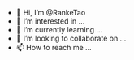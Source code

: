 - 👋 Hi, I’m @RankeTao
- 👀 I’m interested in ...
- 🌱 I’m currently learning ...
- 💞️ I’m looking to collaborate on ...
- 📫 How to reach me ...

<!---
RankeTao/RankeTao is a ✨ special ✨ repository because its `README.md` (this file) appears on your GitHub profile.
You can click the Preview link to take a look at your changes.
--->
